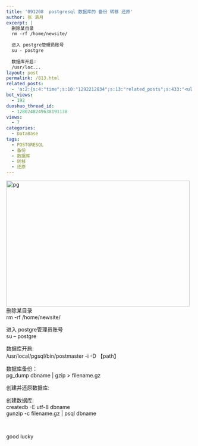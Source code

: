 ```yaml
---
title: '091208  postgresql 数据库的 备份 转移 还原'
author: 张 清月
excerpt: |
  删除某目录
  rm -rf /home/newsite/
  
  进入 postgre管理员账号
  su - postgre
  
  数据库开启:
  /usr/loc...
layout: post
permalink: /813.html
related_posts:
  - 'a:2:{s:4:"time";s:10:"1292212834";s:13:"related_posts";s:433:"<ul class="related_post"><li><a href="http://blog.80aj.com/2010/12/05/101205-postgresql-update-%e8%a7%a6%e5%8f%91%e5%99%a8/" title="101205 postgresql update 触发器">101205 postgresql update 触发器</a></li><li><a href="http://blog.80aj.com/2010/07/16/100720-postgresql-%e5%ad%98%e5%82%a8%e8%bf%87%e7%a8%8b-%e5%85%a5%e9%97%a8/" title="100720 postgresql 存储过程 入门">100720 postgresql 存储过程 入门</a></li></ul>";}'
bot_views:
  - 192
duoshuo_thread_id:
  - 1280248249638191138
views:
  - 7
categories:
  - DataBase
tags:
  - POSTGRESQL
  - 备份
  - 数据库
  - 转移
  - 还原
---
```

[<img class="aligncenter size-full wp-image-740" title="pg" src="http://www.80aj.com/wp-content/uploads/2009/12/pg.jpg" alt="pg" width="493" height="338" />][1]  
删除某目录  
rm -rf /home/newsite/

进入 postgre管理员账号  
su &#8211; postgre

数据库开启:  
/usr/local/pgsql/bin/postmaster -i -D 【path】 

数据库备份：  
pg_dump dbname | gzip > filename.gz

创建并还原数据库:

创建数据库:  
createdb -E utf-8 dbname  
gunzip -c filename.gz | psql dbname

 

good lucky

 [1]: http://www.80aj.com/wp-content/uploads/2009/12/pg.jpg